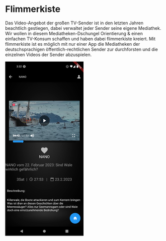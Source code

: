 # Flimmerkiste

Das Video-Angebot der großen TV-Sender ist in den letzten Jahren beachtlich gestiegen, dabei verwaltet jeder Sender seine
eigene Mediathek. Wir wollen in diesem Mediatheken-Dschungel Orientierung & einen einfachen TV-Konsum schaffen und haben
dabei flimmerkiste kreiert. Mit flimmerkiste ist es möglich mit nur einer App die Mediatheken der deutschsprachigen
öffentlich-rechtlichen Sender zur durchforsten und die einzelnen Videos der Sender abzuspielen.

<img src="assets/screenshots/Screenshot_20230226_153258.png" alt="Screenshot aus Flimmerkiste" width="50%">
